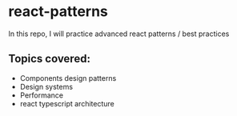 ﻿# react-patterns
 In this repo, I will practice advanced react patterns / best practices

## Topics covered:
- Components design patterns
- Design systems
- Performance
- react typescript architecture
